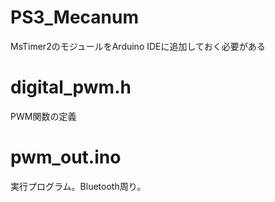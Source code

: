 # PS3_Mecanum
MsTimer2のモジュールをArduino IDEに追加しておく必要がある

# digital_pwm.h
PWM関数の定義

# pwm_out.ino
実行プログラム。Bluetooth周り。
